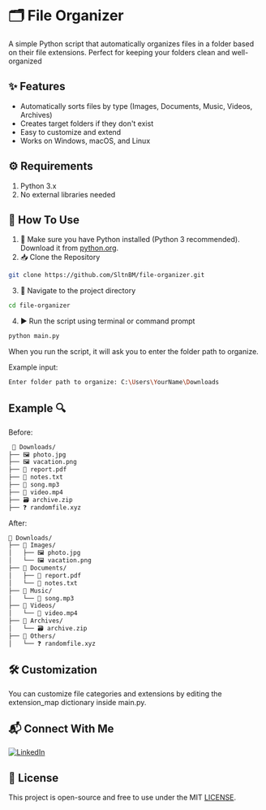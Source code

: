 # 🗂️ File Organizer
A simple Python script that automatically organizes files in a folder based on their file extensions. Perfect for keeping your folders clean and well-organized

## ✨ Features
- Automatically sorts files by type (Images, Documents, Music, Videos, Archives)
- Creates target folders if they don't exist
- Easy to customize and extend
- Works on Windows, macOS, and Linux

## ⚙️ Requirements
1. Python 3.x
2. No external libraries needed

## 🚀 How To Use
1. 🐍 Make sure you have Python installed (Python 3 recommended). Download it from [python.org](https://www.python.org/downloads/).  
2. 📥 Clone the Repository
```bash
git clone https://github.com/SltnBM/file-organizer.git
```
3. 📂 Navigate to the project directory
```bash
cd file-organizer
```
4. ▶️ Run the script using terminal or command prompt
```bash
python main.py
```

When you run the script, it will ask you to enter the folder path to organize.

Example input:
```bash
Enter folder path to organize: C:\Users\YourName\Downloads
```

## Example 🔍
Before:
```bash
 📂 Downloads/
├── 🖼️ photo.jpg
├── 🖼️ vacation.png
├── 📄 report.pdf
├── 📄 notes.txt
├── 🎵 song.mp3
├── 🎥 video.mp4
├── 🗃️ archive.zip
├── ❓ randomfile.xyz
```

After:
```bash
📂 Downloads/
├── 📁 Images/
│   ├── 🖼️ photo.jpg
│   └── 🖼️ vacation.png
├── 📁 Documents/
│   ├── 📄 report.pdf
│   └── 📄 notes.txt
├── 📁 Music/
│   └── 🎵 song.mp3
├── 📁 Videos/
│   └── 🎥 video.mp4
├── 📁 Archives/
│   └── 🗃️ archive.zip
├── 📁 Others/
│   └── ❓ randomfile.xyz

```

## 🛠️ Customization
You can customize file categories and extensions by editing the extension_map dictionary inside main.py.

## 📬 Connect With Me
[![LinkedIn](https://img.shields.io/badge/LinkedIn-Sultan%20Badra-blue?logo=linkedin\&logoColor=white\&style=flat-square)](https://www.linkedin.com/in/sultan-badra)

## 📄 License
This project is open-source and free to use under the MIT [LICENSE](./LICENSE).
